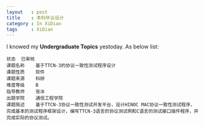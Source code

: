 ```yaml
--- 
layout   : post
title    : 本科毕业设计
category : In XiDian
tags     : XiDian 
---
```


I knowed my **Undergraduate Topics** yestoday.
As below list: 

	状态	已审核
	课题名称	基于TTCN-3的协议一致性测试程序设计
	课题性质	软件
	课题来源	科研
	难度等级	B
	指导教师	张冰
	出题学院	通信工程学院
	课题简述	基于TTCN-3协议一致性测试开发平台，设计HINOC MAC协议一致性测试程序，完成基本的测试程序框架设计，编写TTCN-3语言的协议测试例和C语言的测试接口插件程序，并完成实际的协议测试。
